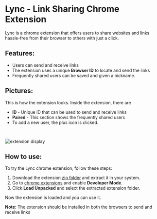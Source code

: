 # Lync - Link Sharing Chrome Extension
Lync is a chrome extension that offers users to share websites and links hassle-free from their browser to others with just a click.

## Features:
- Users can send and receive links
- The extension uses a unique **Browser ID** to locate and send the links
- Frequently shared users can be saved and given a nickname.

## Pictures:
This is how the extension looks. Inside the extension, there are
- **ID** - Unique ID that can be used to send and receive links
- **Paired** - This section shows the frequently shared users
- To add a new user, the plus icon is clicked.

<br>

![extension display](https://user-images.githubusercontent.com/73294587/208984607-2249ad81-7d34-468e-853d-6f8c66797b01.png)

## How to use:
To try the Lync chrome extension, follow these steps:

1. Download the extension [zip folder](https://github.com/rahulv07/Lync/releases/download/v1.0.0/Lync.zip) and extract it in your system.
2. Go to [chrome extensions](chrome://extensions/) and enable **Developer Mode**. 
3. Click **Load Unpacked** and select the extracted extension folder.

Now the extension is loaded and you can use it.

**Note:** The extension should be installed in both the browsers to send and receive links


